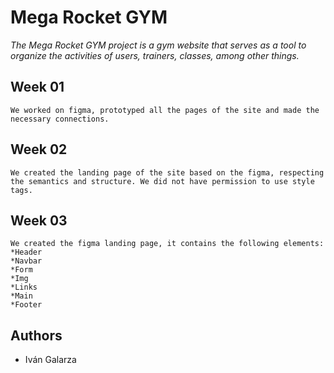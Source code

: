 # Mega Rocket GYM 

_The Mega Rocket GYM project is a gym website that serves as a tool to organize the activities of users, trainers, classes, among other things._

## Week 01 

```
We worked on figma, prototyped all the pages of the site and made the necessary connections.

```
## Week 02 

```
We created the landing page of the site based on the figma, respecting the semantics and structure. We did not have permission to use style tags.

```

## Week 03 

```
We created the figma landing page, it contains the following elements:
*Header
*Navbar
*Form
*Img
*Links
*Main
*Footer

```

## Authors
- Iván Galarza